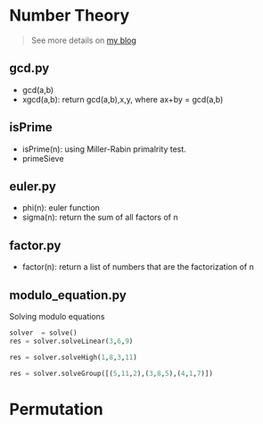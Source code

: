 # Number Theory
>See more details on [my blog](https://mbinary.coding.me/number-theory.html)

## gcd.py
- gcd(a,b)
- xgcd(a,b): return  gcd(a,b),x,y,   where ax+by = gcd(a,b)

## isPrime
- isPrime(n): using Miller-Rabin primalrity test.
- primeSieve

## euler.py
- phi(n):   euler function
- sigma(n): return the sum of all factors of n

## factor.py
- factor(n):   return a list of numbers that are the factorization of n

## modulo_equation.py
Solving modulo equations

```python
solver  = solve()
res = solver.solveLinear(3,6,9)

res = solver.solveHigh(1,8,3,11)

res = solver.solveGroup([(5,11,2),(3,8,5),(4,1,7)])
```

# Permutation

